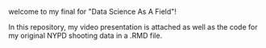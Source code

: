 welcome to my final for "Data Science As A Field"! 

In this repository, my video presentation is attached as well as the code for my original NYPD shooting data in a .RMD file.
